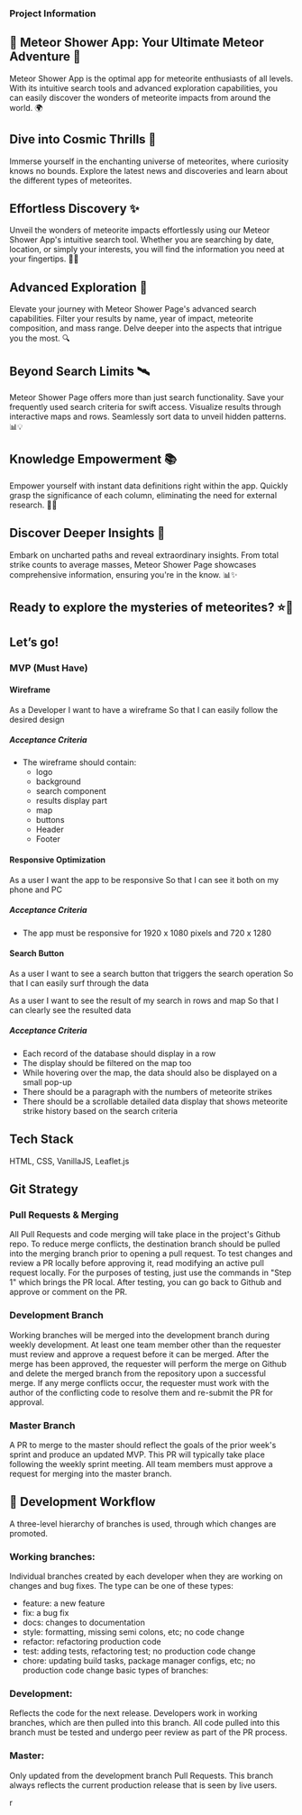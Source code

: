 ### Project Information
## 🌠 Meteor Shower App: Your Ultimate Meteor Adventure 🚀
Meteor Shower App is the optimal app for meteorite enthusiasts of all levels. With its intuitive search tools and advanced exploration capabilities, you can easily discover the wonders of meteorite impacts from around the world. 🌍
## Dive into Cosmic Thrills 🌌
Immerse yourself in the enchanting universe of meteorites, where curiosity knows no bounds. Explore the latest news and discoveries and learn about the different types of meteorites. 
## Effortless Discovery ✨
Unveil the wonders of meteorite impacts effortlessly using our Meteor Shower App's intuitive search tool. Whether you are searching by date, location, or simply your interests, you will find the information you need at your fingertips. 🚀🔬
## Advanced Exploration 🌟
Elevate your journey with Meteor Shower Page's advanced search capabilities. Filter your results by name, year of impact, meteorite composition, and mass range. Delve deeper into the aspects that intrigue you the most. 🔍
## Beyond Search Limits 🛰️
Meteor Shower Page offers more than just search functionality. Save your frequently used search criteria for swift access. Visualize results through interactive maps and rows. Seamlessly sort data to unveil hidden patterns. 📊💡
## Knowledge Empowerment 📚
Empower yourself with instant data definitions right within the app. Quickly grasp the significance of each column, eliminating the need for external research. 💪🧠
## Discover Deeper Insights 🌟
Embark on uncharted paths and reveal extraordinary insights. From total strike counts to average masses, Meteor Shower Page showcases comprehensive information, ensuring you're in the know. 📊✨
## Ready to explore the mysteries of meteorites? ⭐🌠
## Let’s go!

### MVP (Must Have)
#### Wireframe
As a Developer
I want to have a wireframe
So that I can easily follow the desired design

##### Acceptance Criteria
- The wireframe should contain:
  - logo
  - background
  - search component
  - results display part
  - map
  - buttons
  - Header
  - Footer

#### Responsive Optimization
As a user
I want the app to be responsive
So that I can see it both on my phone and PC

##### Acceptance Criteria
- The app must be responsive for 1920 x 1080 pixels and 720 x 1280

#### Search Button
As a user
I want to see a search button that triggers the search operation
So that I can easily surf through the data

As a user
I want to see the result of my search in rows and map
So that I can clearly see the resulted data

##### Acceptance Criteria
- Each record of the database should display in a row
- The display should be filtered on the map too
- While hovering over the map, the data should also be displayed on a small pop-up
- There should be a paragraph with the numbers of meteorite strikes
- There should be a scrollable detailed data display that shows meteorite strike history based on the search criteria

## Tech Stack

HTML, CSS, VanillaJS, Leaflet.js

## Git Strategy

### Pull Requests & Merging

All Pull Requests and code merging will take place in the project's Github repo. To reduce merge conflicts, the destination branch should be pulled into the merging branch prior to opening a pull request. To test changes and review a PR locally before approving it, read modifying an active pull request locally. For the purposes of testing, just use the commands in "Step 1" which brings the PR local. After testing, you can go back to Github and approve or comment on the PR.

### Development Branch

Working branches will be merged into the development branch during weekly development. At least one team member other than the requester must review and approve a request before it can be merged. After the merge has been approved, the requester will perform the merge on Github and delete the merged branch from the repository upon a successful merge. If any merge conflicts occur, the requester must work with the author of the conflicting code to resolve them and re-submit the PR for approval.

### Master Branch

A PR to merge to the master should reflect the goals of the prior week's sprint and produce an updated MVP. This PR will typically take place following the weekly sprint meeting. All team members must approve a request for merging into the master branch.

## 🚀 Development Workflow

A three-level hierarchy of branches is used, through which changes are promoted.

### Working branches:

Individual branches created by each developer when they are working on changes and bug fixes. The type can be one of these types:
- feature: a new feature
- fix: a bug fix
- docs: changes to documentation
- style: formatting, missing semi colons, etc; no code change
- refactor: refactoring production code
- test: adding tests, refactoring test; no production code change
- chore: updating build tasks, package manager configs, etc; no production code change basic types of branches:

### Development:

Reflects the code for the next release. Developers work in working branches, which are then pulled into this branch. All code pulled into this branch must be tested and undergo peer review as part of the PR process.

### Master:

Only updated from the development branch Pull Requests. This branch always reflects the current production release that is seen by live users.

r





